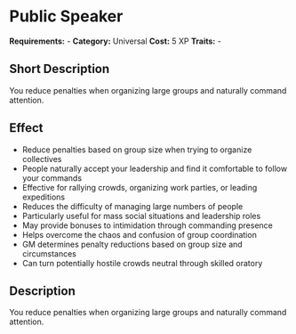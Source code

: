 # Public Speaker

**Requirements:** -
**Category:** Universal
**Cost:** 5 XP
**Traits:** -


## Short Description
You reduce penalties when organizing large groups and naturally command attention.

## Effect
- Reduce penalties based on group size when trying to organize collectives
- People naturally accept your leadership and find it comfortable to follow your commands
- Effective for rallying crowds, organizing work parties, or leading expeditions
- Reduces the difficulty of managing large numbers of people
- Particularly useful for mass social situations and leadership roles
- May provide bonuses to intimidation through commanding presence
- Helps overcome the chaos and confusion of group coordination
- GM determines penalty reductions based on group size and circumstances
- Can turn potentially hostile crowds neutral through skilled oratory

## Description
You reduce penalties when organizing large groups and naturally command attention.